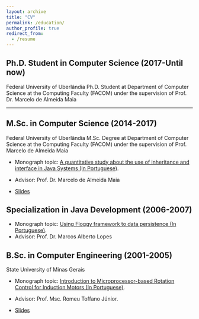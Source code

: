 ```yaml
---
layout: archive
title: "CV"
permalink: /education/
author_profile: true
redirect_from:
  - /resume
---
```


Ph.D. Student in Computer Science (2017-Until now)
---

Federal University of Uberlândia
Ph.D. Student at Department of Computer Science at the Computing Faculty (FACOM) under the supervision of Prof. Dr. Marcelo de Almeida Maia

--- 

M.Sc. in Computer Science (2014-2017)
---
Federal University of Uberlândia
M.Sc. Degree at Department of Computer Science at the Computing Faculty (FACOM) under the supervision of Prof. Marcelo de Almeida Maia

- Monograph topic: [A quantitative study about the use of inheritance and interface in Java Systems (In Portuguese)](https://carloseduardoxp.github.io/files/msc-monograph.pdf).
- Advisor: Prof. Dr. Marcelo de Almeida Maia

- [Slides](https://carloseduardoxp.github.io/files/msc-slides.pdf)

Specialization in Java Development (2006-2007)
---

- Monograph topic: [Using Floggy framework to data persistence (In Portuguese)](https://carloseduardoxp.github.io/files/specialization-finalwork.pdf).
- Advisor: Prof. Dr. Marcos Alberto Lopes


B.Sc. in Computer Engineering (2001-2005)
---
State University of Minas Gerais
- Monograph topic: [Introduction to Microprocessor-based Rotation Control for Induction Motors (In Portuguese)](https://carloseduardoxp.github.io/files/Bcc-monograph.pdf).
- Advisor: Prof. Msc. Romeu Toffano Júnior.



- [Slides](https://carloseduardoxp.github.io/files/Bcc-slides.pdf)


